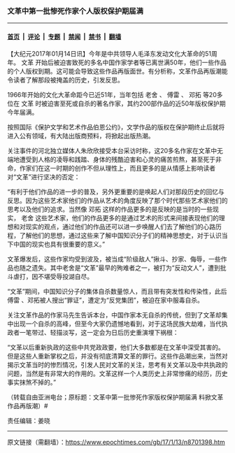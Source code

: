 ### 文革中第一批惨死作家个人版权保护期届满

---

#### [首页](../../../..?n8701398) &nbsp;|&nbsp; [评论](../../../../../epoch-comment?n8701398) &nbsp;|&nbsp; [专题](../../../../../epoch-special?n8701398) &nbsp;|&nbsp; [禁闻](../../../../../epoch-news?n8701398) &nbsp;|&nbsp; [禁书](../../../../../books?n8701398) &nbsp;|&nbsp; [翻墙](https://github.com/gfw-breaker/nogfw/blob/master/README.md?n8701398)


<div class="post_content" id="artbody" itemprop="articleBody">
 <!-- article content begin -->
 <p>
  【大纪元2017年01月14日讯】今年是中共领导人毛泽东发动文化大革命的51周年。
  <ok href="https://www.epochtimes.com/gb/tag/%E6%96%87%E9%9D%A9.html">
   文革
  </ok>
  开始后被迫害致死的多名中国作家学者等已离世满50年，他们一些作品的个人版权到期。这可能会导致这些作品再版面世。有分析称，文革作品再版潮能令读者了解那段被掩盖的历史，引发反思。
 </p>
 <p>
  1966年开始的文化大革命距今已近51年，当年包括
  <ok href="https://www.epochtimes.com/gb/tag/%E8%80%81%E8%88%8D.html">
   老舍
  </ok>
  、
  <ok href="https://www.epochtimes.com/gb/tag/%E5%82%85%E9%9B%B7.html">
   傅雷
  </ok>
  、
  <ok href="https://www.epochtimes.com/gb/tag/%E9%82%93%E6%8B%93.html">
   邓拓
  </ok>
  等20多位在
  <ok href="https://www.epochtimes.com/gb/tag/%E6%96%87%E9%9D%A9.html">
   文革
  </ok>
  时被迫害至死或自杀的著名作家，其约200部作品的近50年版权保护期今年届满。
 </p>
 <p>
  按照国际《保护文学和艺术作品伯恩公约》，文学作品的版权在保护期终止后就将进入公有领域，有大陆出版商预料，将掀起出版热潮。
 </p>
 <p>
  关注事件的河北独立媒体人朱欣欣接受本台采访时称，这20多名作家在文革中无端地遭受到人格的凌辱和践踏、身体的残酷迫害和心灵的痛苦煎熬，甚至死于非命，作家们在这一时期的创作不但从理性上，而且更多的是从情感上影响读者对“文革”进行坚决的否定：
 </p>
 <p>
  “有利于他们作品的进一步的普及，另外更重要的是唤起人们对那段历史的回忆与反思。因为这些艺术家他们的作品从艺术的角度反映了那个时代那些艺术家他们的思考以及他们的追求。当然像
  <ok href="https://www.epochtimes.com/gb/tag/%E9%82%93%E6%8B%93.html">
   邓拓
  </ok>
  这样的作品更多的是反映的是当时的一些现实，
  <ok href="https://www.epochtimes.com/gb/tag/%E8%80%81%E8%88%8D.html">
   老舍
  </ok>
  这些艺术家，他们的作品更多的是通过艺术的形式来间接表现他们的理想和对现实的观点，通过他们的作品还可以进一步唤醒人们去了解他们的心路历程，了解他们的思想，通过这些来了解中国知识分子们的精神思想史，对于认识当下中国的现实也具有很重要的意义。”
 </p>
 <p>
  文革爆发后，这些作家均受到波及，被当成“阶级敌人”揪斗、抄家、侮辱，一些作品也随之遗失。其中老舍是“文革”最早的殉难者之一，被打为“反动文人”，遭到批斗虐打，因不堪受辱投湖自尽。
 </p>
 <p>
  “文革”期间，中国知识分子的集体自杀数量惊人，而且带有突发性和传染性，此后
  <ok href="https://www.epochtimes.com/gb/tag/%E5%82%85%E9%9B%B7.html">
   傅雷
  </ok>
  、邓拓被人搜出“罪证”，遭定为“反党集团”，被迫在家中服毒自杀。
 </p>
 <p>
  关注文革作品的作家马先生告诉本台，中国作家本无自杀的传统，但到了文革却集中出现一个自杀的高峰，但至今大家仍遗憾地看到，对于这场民族大劫难，当代执政者一笔带过、轻描淡写，这一定会为日后历史重演埋下祸根：
 </p>
 <p>
  “文革以后重新执政的这些中共党政政要，他们大多数都是在文革中深受其害的。但是这些人重新掌权之后，并没有彻底清算文革的罪行。这些作品潮出来，当然对揭示文革当时的惨烈情况，引发人民对文革的关注，思考有关文革以及中共执政的问题，当然是有非常大的作用的。文革这样一个人类历史上非常惨痛的经历，历史事实抹煞不掉的。”
 </p>
 <p>
  （转载自由亚洲电台；原标题：文革中第一批惨死作家版权保护期届满 料掀文革作品再版潮）#
 </p>
 <p>
  责任编辑：姜晓
 </p>
 <!-- article content end -->
 <div id="below_article_ad">
 </div>
</div>


---

原文链接（需翻墙）：https://www.epochtimes.com/gb/17/1/13/n8701398.htm